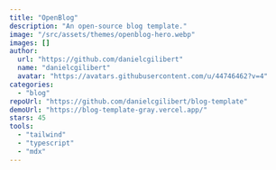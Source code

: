 ```yaml
---
title: "OpenBlog"
description: "An open-source blog template."
image: "/src/assets/themes/openblog-hero.webp"
images: []
author:
  url: "https://github.com/danielcgilibert"
  name: "danielcgilibert"
  avatar: "https://avatars.githubusercontent.com/u/44746462?v=4"
categories:
  - "blog"
repoUrl: "https://github.com/danielcgilibert/blog-template"
demoUrl: "https://blog-template-gray.vercel.app/"
stars: 45
tools:
  - "tailwind"
  - "typescript"
  - "mdx"
---
```

